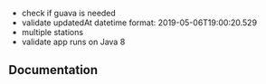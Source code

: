 - check if guava is needed
- validate updatedAt datetime format: 2019-05-06T19:00:20.529
- multiple stations
- validate app runs on Java 8

## Documentation
